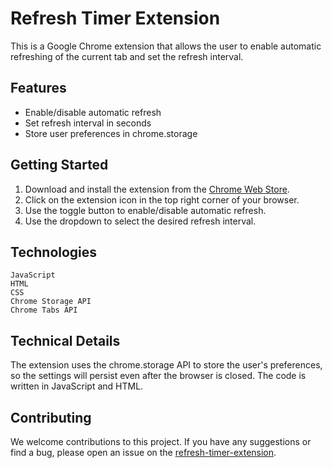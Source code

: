 # Refresh Timer Extension

This is a Google Chrome extension that allows the user to enable automatic refreshing of the current tab and set the refresh interval.

## Features
- Enable/disable automatic refresh
- Set refresh interval in seconds
- Store user preferences in chrome.storage

## Getting Started
1. Download and install the extension from the [Chrome Web Store](https://chrome.google.com/webstore/).
2. Click on the extension icon in the top right corner of your browser.
3. Use the toggle button to enable/disable automatic refresh.
4. Use the dropdown to select the desired refresh interval.


## Technologies

    JavaScript
    HTML
    CSS
    Chrome Storage API
    Chrome Tabs API


## Technical Details
The extension uses the chrome.storage API to store the user's preferences, so the settings will persist even after the browser is closed. The code is written in JavaScript and HTML.

## Contributing
We welcome contributions to this project. If you have any suggestions or find a bug, please open an issue on the [refresh-timer-extension](https://github.com/honoresolomon/refresh-timer-extension).


